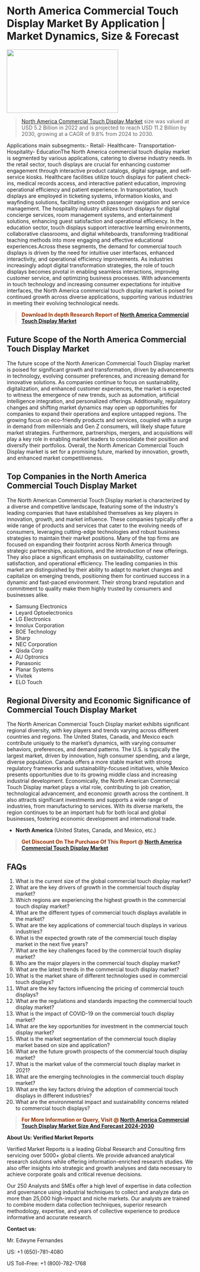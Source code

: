 <p><h1>North America Commercial Touch Display Market By Application | Market Dynamics, Size & Forecast</h1><p><img class="aligncenter size-medium wp-image-105565" src="https://ffe5etoiles.com/wp-content/uploads/2025/01/MST7-300x171.png" alt="" width="300" height="171" /></p><blockquote><p><a href="https://www.verifiedmarketreports.com/download-sample/?rid=491648&utm_source=Github-NA&utm_medium=377" target="_blank">North America Commercial Touch Display Market</a> size was valued at USD 5.2 Billion in 2022 and is projected to reach USD 11.2 Billion by 2030, growing at a CAGR of 9.8% from 2024 to 2030.</p></blockquote>Applications main subsegments:- Retail- Healthcare- Transportation- Hospitality- EducationThe North America commercial touch display market is segmented by various applications, catering to diverse industry needs. In the retail sector, touch displays are crucial for enhancing customer engagement through interactive product catalogs, digital signage, and self-service kiosks. Healthcare facilities utilize touch displays for patient check-ins, medical records access, and interactive patient education, improving operational efficiency and patient experience. In transportation, touch displays are employed in ticketing systems, information kiosks, and wayfinding solutions, facilitating smooth passenger navigation and service management. The hospitality industry utilizes touch displays for digital concierge services, room management systems, and entertainment solutions, enhancing guest satisfaction and operational efficiency. In the education sector, touch displays support interactive learning environments, collaborative classrooms, and digital whiteboards, transforming traditional teaching methods into more engaging and effective educational experiences.Across these segments, the demand for commercial touch displays is driven by the need for intuitive user interfaces, enhanced interactivity, and operational efficiency improvements. As industries increasingly adopt digital transformation strategies, the role of touch displays becomes pivotal in enabling seamless interactions, improving customer service, and optimizing business processes. With advancements in touch technology and increasing consumer expectations for intuitive interfaces, the North America commercial touch display market is poised for continued growth across diverse applications, supporting various industries in meeting their evolving technological needs.</p><blockquote><p><span style="color: #993300;"><strong>Download In depth Research Report of <a href="https://www.verifiedmarketreports.com/download-sample/?rid=491648&utm_source=Github-NA&utm_medium=377">North America Commercial Touch Display Market</a></strong></span></p></blockquote><h2>Future Scope of the North America Commercial Touch Display Market</h2><p>The future scope of the North American Commercial Touch Display market is poised for significant growth and transformation, driven by advancements in technology, evolving consumer preferences, and increasing demand for innovative solutions. As companies continue to focus on sustainability, digitalization, and enhanced customer experiences, the market is expected to witness the emergence of new trends, such as automation, artificial intelligence integration, and personalized offerings. Additionally, regulatory changes and shifting market dynamics may open up opportunities for companies to expand their operations and explore untapped regions. The growing focus on eco-friendly products and services, coupled with a surge in demand from millennials and Gen Z consumers, will likely shape future market strategies. Furthermore, partnerships, mergers, and acquisitions will play a key role in enabling market leaders to consolidate their position and diversify their portfolios. Overall, the North American Commercial Touch Display market is set for a promising future, marked by innovation, growth, and enhanced market competitiveness.</p><h2>Top Companies in the North America Commercial Touch Display Market</h2><p>The North American Commercial Touch Display market is characterized by a diverse and competitive landscape, featuring some of the industry's leading companies that have established themselves as key players in innovation, growth, and market influence. These companies typically offer a wide range of products and services that cater to the evolving needs of consumers, leveraging cutting-edge technologies and robust business strategies to maintain their market positions. Many of the top firms are focused on expanding their footprint across North America through strategic partnerships, acquisitions, and the introduction of new offerings. They also place a significant emphasis on sustainability, customer satisfaction, and operational efficiency. The leading companies in this market are distinguished by their ability to adapt to market changes and capitalize on emerging trends, positioning them for continued success in a dynamic and fast-paced environment. Their strong brand reputation and commitment to quality make them highly trusted by consumers and businesses alike.</p><p><ul><li>Samsung Electronics </li><li> Leyard Optoelectronics </li><li> LG Electronics </li><li> Innolux Corporation </li><li> BOE Technology </li><li> Sharp </li><li> NEC Corporation </li><li> Qisda Corp </li><li> AU Optronics </li><li> Panasonic </li><li> Planar Systems </li><li> Vivitek </li><li> ELO Touch</li></ul></p><h2>Regional Diversity and Economic Significance of Commercial Touch Display Market</h2><p>The North American Commercial Touch Display market exhibits significant regional diversity, with key players and trends varying across different countries and regions. The United States, Canada, and Mexico each contribute uniquely to the market’s dynamics, with varying consumer behaviors, preferences, and demand patterns. The U.S. is typically the largest market, driven by innovation, high consumer spending, and a large, diverse population. Canada offers a more stable market with strong regulatory frameworks and sustainability-focused initiatives, while Mexico presents opportunities due to its growing middle class and increasing industrial development. Economically, the North American Commercial Touch Display market plays a vital role, contributing to job creation, technological advancement, and economic growth across the continent. It also attracts significant investments and supports a wide range of industries, from manufacturing to services. With its diverse markets, the region continues to be an important hub for both local and global businesses, fostering economic development and international trade.</p><ul> <li><strong>North America</strong> (United States, Canada, and Mexico, etc.)</li></ul><blockquote><p><span style="color: #993300;"><strong>Get Discount On The Purchase Of This Report @ <a href="https://www.verifiedmarketreports.com/ask-for-discount/?rid=491648&utm_source=Github-NA&utm_medium=377">North America Commercial Touch Display Market</a></strong></span></p></blockquote><h2>FAQs</h2><p><ol> <li>What is the current size of the global commercial touch display market?</div><div></li> <li>What are the key drivers of growth in the commercial touch display market?</div><div></li> <li>Which regions are experiencing the highest growth in the commercial touch display market?</div><div></li> <li>What are the different types of commercial touch displays available in the market?</div><div></li> <li>What are the key applications of commercial touch displays in various industries?</div><div></li> <li>What is the expected growth rate of the commercial touch display market in the next five years?</div><div></li> <li>What are the key challenges faced by the commercial touch display market?</div><div></li> <li>Who are the major players in the commercial touch display market?</div><div></li> <li>What are the latest trends in the commercial touch display market?</div><div></li> <li>What is the market share of different technologies used in commercial touch displays?</div><div></li> <li>What are the key factors influencing the pricing of commercial touch displays?</div><div></li> <li>What are the regulations and standards impacting the commercial touch display market?</div><div></li> <li>What is the impact of COVID-19 on the commercial touch display market?</div><div></li> <li>What are the key opportunities for investment in the commercial touch display market?</div><div></li> <li>What is the market segmentation of the commercial touch display market based on size and application?</div><div></li> <li>What are the future growth prospects of the commercial touch display market?</div><div></li> <li>What is the market value of the commercial touch display market in 2021?</div><div></li> <li>What are the emerging technologies in the commercial touch display market?</div><div></li> <li>What are the key factors driving the adoption of commercial touch displays in different industries?</div><div></li> <li>What are the environmental impact and sustainability concerns related to commercial touch displays?</div><div></li></ol></p><blockquote><p><span style="color: #993300;"><strong>For More Information or Query, Visit @ <a href="https://www.verifiedmarketreports.com/product/commercial-touch-display-market-size-and-forecast/">North America Commercial Touch Display Market Size And Forecast 2024-2030</a></strong></span></p></blockquote><p><strong>About Us: Verified Market Reports</strong></p><p>Verified Market Reports is a leading Global Research and Consulting firm servicing over 5000+ global clients. We provide advanced analytical research solutions while offering information-enriched research studies. We also offer insights into strategic and growth analyses and data necessary to achieve corporate goals and critical revenue decisions.</p><p>Our 250 Analysts and SMEs offer a high level of expertise in data collection and governance using industrial techniques to collect and analyze data on more than 25,000 high-impact and niche markets. Our analysts are trained to combine modern data collection techniques, superior research methodology, expertise, and years of collective experience to produce informative and accurate research.</p><p><strong>Contact us:</strong></p><p>Mr. Edwyne Fernandes</p><p>US: +1 (650)-781-4080</p><p>US Toll-Free: +1 (800)-782-1768</p>
